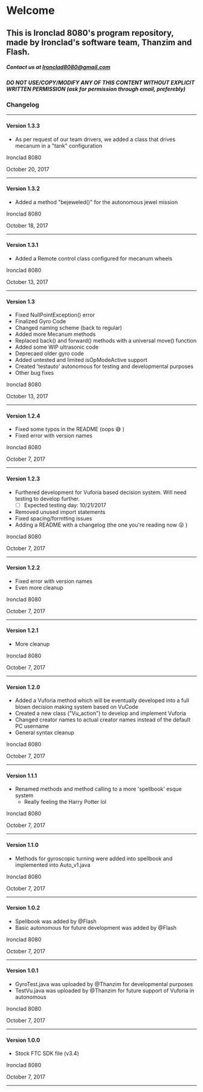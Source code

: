﻿# Welcome

## This is Ironclad 8080's program repository, made by Ironclad's software team, Thanzim and Flash.

##### Contact us at Ironclad8080@gmail.com
##### DO NOT USE/COPY/MODIFY ANY OF THIS CONTENT WITHOUT EXPLICIT WRITTEN PERMISSION (ask for permission through email, preferebly)


### Changelog
**************************************************************************************
#### Version 1.3.3
 * As per request of our team drivers, we added a class that drives mecanum in a "tank" configuration

Ironclad 8080

October 20, 2017
**************************************************************************************
#### Version 1.3.2
 * Added a method "bejeweled()" for the autonomous jewel mission

Ironclad 8080

October 18, 2017
**************************************************************************************
#### Version 1.3.1
 * Added a Remote control class configured for mecanum wheels

Ironclad 8080

October 13, 2017
**************************************************************************************
#### Version 1.3
 * Fixed NullPointException() error
 * Finalized Gyro Code
 * Changed naming scheme (back to regular)
 * Added more Mecanum methods
 * Replaced back() and forward() methods with a universal move() function
 * Added some WIP ultrasonic code
 * Deprecaed older gyro code
 * Added untested and limited isOpModeActive support
 * Created 'testauto' autonomous for testing and developmental purposes
 * Other bug fixes

Ironclad 8080

October 13, 2017
**************************************************************************************
#### Version 1.2.4
 * Fixed some typos in the README (oops :sweat_smile: ) 
 * Fixed error with version names

Ironclad 8080

October 7, 2017
**************************************************************************************
#### Version 1.2.3
 * Furthered development for Vuforia based decision system. Will need testing to develop further.
   - [ ] Expected testing day: 10/21/2017 
 * Removed unused import statements
 * Fixed spacing/formtting issues
 * Adding a README with a changelog (the one you're reading now :stuck_out_tongue_winking_eye: )

Ironclad 8080

October 7, 2017
**************************************************************************************
#### Version 1.2.2
 * Fixed error with version names
 * Even more cleanup

Ironclad 8080

October 7, 2017
**************************************************************************************
#### Version 1.2.1
 * More cleanup

Ironclad 8080

October 7, 2017
**************************************************************************************
#### Version 1.2.0
 * Added a Vuforia method which will be eventually developed into a full blown decision making system based on VuCode
 * Created a new class ("Vu_action") to develop and implement Vuforia
 * Changed creator names to actual creator names instead of the default PC username
 * General syntax cleanup

Ironclad 8080

October 7, 2017
**************************************************************************************
#### Version 1.1.1
 * Renamed methods and method calling to a more 'spellbook' esque system
   - Really feeling the Harry Potter lol

Ironclad 8080

October 7, 2017
**************************************************************************************
#### Version 1.1.0
 * Methods for gyroscopic turning were added into spellbook and implemented into Auto_v1.java

Ironclad 8080

October 7, 2017
**************************************************************************************
#### Version 1.0.2
 * Spellbook was added by @Flash
 * Basic autonomous for future development was added by @Flash

Ironclad 8080

October 7, 2017
**************************************************************************************
#### Version 1.0.1

 * GyroTest.java was uploaded by @Thanzim for developmental purposes
 * TestVu.java was uploaded by @Thanzim for future support of Vuforia in autonomous

Ironclad 8080

October 7, 2017
**************************************************************************************
#### Version 1.0.0

 * Stock FTC SDK file (v3.4)

Ironclad 8080

October 7, 2017
**************************************************************************************


